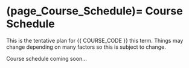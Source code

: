 (page_Course_Schedule)=
Course Schedule
=======================

This is the tentative plan for {{ COURSE_CODE }} this term.
Things may change depending on many factors so this is subject to change.

Course schedule coming soon...
<!-- 

| Wk | Date | Topic                                         | Homework   | Lab   | Logs | Test / Bonus Test              |
|----|----------|-----------------------------------------------|------------|-------|--------------|--------------------------------|
| 0  | Jan 11   | About this course                             | Diagnostic | Lab X | LL X         | Test 0: Course policies        |
| 1  | Jan 18   | Chapter 2: Kinematics in 1 D                  | HW X       | Lab X | LL X         | Diagnostic (Pre)               |
| 2  | Jan 25   | Chapter 3: Vectors and Coordinate Systems     | HW X       | Lab X | LL X         | Test 1: Chapters 2 & 3         |
| 3  | Feb 1    | Chapter 4: Kinematics in 2D                   | HW X       | Lab X | LL X         | Bonus Test 1                   |
| 4  | Feb 8    | Chapter 5: Force and Motion                   | HW X       | Lab X | LL X         | Test 2: Chapters 4 & 5         |
| 5  | Feb 15   | Reading Week (no new material)                | -          | -     | -            | -                              |
| 6  | Feb 22   | Chapter 6: Dynamics I: Motion along a line    | HW X       | Lab X | LL X         | Bonus Test 2                   |
| 7  | Mar 1    | Chapter 7: Newton's third law                 | HW X       | Lab X | LL X         | Test 3: Chapters 6 & 7         |
| 8  | Mar 8    | Chapter 8: Dynamics II: Motion in a Plane     | HW X       | Lab X | LL X         | Bonus Test 3                   |
| 9  | Mar 15   | Chapter 9: Work and Kinetic Energy            | HW X       | Lab X | LL X         | Test 4: Chapters 8 & 9         |
| 10 | Mar 22   | Chapter 10: Interactions and Potential Energy | HW X       | Lab X | LL X         | Bonus Test 4                   |
| 11 | Mar 29   | Chapter 11: Impulse and momentum              | HW X       | Lab X | LL X         | Test 5: Chapters 10 & 11       |
| 12 | Apr 5    | Review and recap                              | Practice   | Lab X | LL X         | Diagnostic (Post) Bonus Test 5 | -->